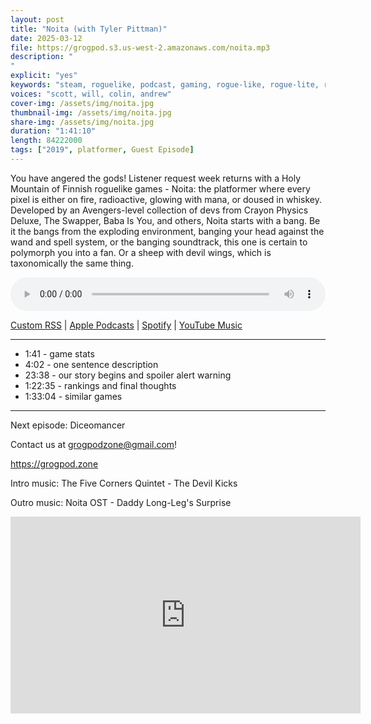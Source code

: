 ```yaml
---
layout: post
title: "Noita (with Tyler Pittman)"
date: 2025-03-12
file: https://grogpod.s3.us-west-2.amazonaws.com/noita.mp3
description: "
"
explicit: "yes" 
keywords: "steam, roguelike, podcast, gaming, rogue-like, rogue-lite, roguelite"
voices: "scott, will, colin, andrew"
cover-img: /assets/img/noita.jpg
thumbnail-img: /assets/img/noita.jpg
share-img: /assets/img/noita.jpg
duration: "1:41:10"
length: 84222000  
tags: ["2019", platformer, Guest Episode]
---
```


You have angered the gods! Listener request week returns with a Holy Mountain of Finnish roguelike games - Noita: the platformer where every pixel is either on fire, radioactive, glowing with mana, or doused in whiskey. Developed by an Avengers-level collection of devs from Crayon Physics Deluxe, The Swapper, Baba Is You, and others, Noita starts with a bang. Be it the bangs from the exploding environment, banging your head against the wand and spell system, or the banging soundtrack, this one is certain to polymorph you into a fan. Or a sheep with devil wings, which is taxonomically the same thing.

<div class="container">
  <audio controls style="width: 100%;">
    <source src="https://grogpod.s3.us-west-2.amazonaws.com/noita.mp3" type="audio/mpeg">
  </audio>
</div>

[Custom RSS](https://grogpod.zone/feed.xml) | [Apple Podcasts](https://podcasts.apple.com/us/podcast/grogpod/id1650474911) | [Spotify](https://open.spotify.com/show/655SEhPUWIC77oO3hILe0b) | [YouTube Music](https://music.youtube.com/playlist?list=PL-ShOmyMvd4jYFChE6tgj0JYG8RKK4xe0) 

---
* 1:41 - game stats
* 4:02 - one sentence description
* 23:38 - our story begins and spoiler alert warning
* 1:22:35 - rankings and final thoughts
* 1:33:04 - similar games

---

Next episode: Diceomancer

Contact us at grogpodzone@gmail.com!

https://grogpod.zone

Intro music: The Five Corners Quintet - The Devil Kicks

Outro music: Noita OST - Daddy Long-Leg's Surprise 

<div class="embed-responsive embed-responsive-16by9">
<iframe width="560" height="315" src="https://www.youtube.com/embed/hCvpD_quVoc" title="YouTube video player" frameborder="0" allow="accelerometer; autoplay; clipboard-write; encrypted-media; gyroscope; picture-in-picture" allowfullscreen></iframe>
</div>
